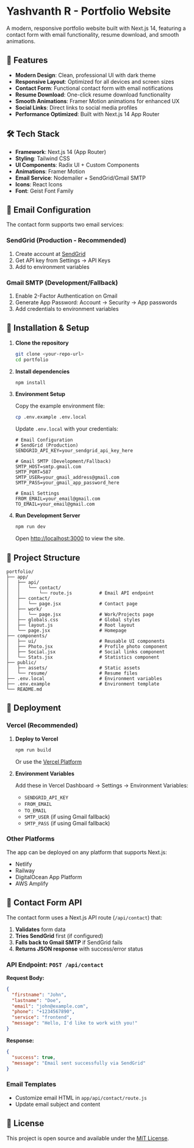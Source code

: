 # Yashvanth R - Portfolio Website

A modern, responsive portfolio website built with Next.js 14, featuring a contact form with email functionality, resume download, and smooth animations.

## 🚀 Features

- **Modern Design**: Clean, professional UI with dark theme
- **Responsive Layout**: Optimized for all devices and screen sizes
- **Contact Form**: Functional contact form with email notifications
- **Resume Download**: One-click resume download functionality
- **Smooth Animations**: Framer Motion animations for enhanced UX
- **Social Links**: Direct links to social media profiles
- **Performance Optimized**: Built with Next.js 14 App Router

## 🛠️ Tech Stack

- **Framework**: Next.js 14 (App Router)
- **Styling**: Tailwind CSS
- **UI Components**: Radix UI + Custom Components
- **Animations**: Framer Motion
- **Email Service**: Nodemailer + SendGrid/Gmail SMTP
- **Icons**: React Icons
- **Font**: Geist Font Family

## 📧 Email Configuration

The contact form supports two email services:

### SendGrid (Production - Recommended)
1. Create account at [SendGrid](https://sendgrid.com)
2. Get API key from Settings → API Keys
3. Add to environment variables

### Gmail SMTP (Development/Fallback)
1. Enable 2-Factor Authentication on Gmail
2. Generate App Password: Account → Security → App passwords
3. Add credentials to environment variables

## 🔧 Installation & Setup

1. **Clone the repository**
   ```bash
   git clone <your-repo-url>
   cd portfolio
   ```

2. **Install dependencies**
   ```bash
   npm install
   ```

3. **Environment Setup**
   
   Copy the example environment file:
   ```bash
   cp .env.example .env.local
   ```

   Update `.env.local` with your credentials:
   ```env
   # Email Configuration
   # SendGrid (Production)
   SENDGRID_API_KEY=your_sendgrid_api_key_here

   # Gmail SMTP (Development/Fallback)
   SMTP_HOST=smtp.gmail.com
   SMTP_PORT=587
   SMTP_USER=your_gmail_address@gmail.com
   SMTP_PASS=your_gmail_app_password_here

   # Email Settings
   FROM_EMAIL=your_email@gmail.com
   TO_EMAIL=your_email@gmail.com
   ```

4. **Run Development Server**
   ```bash
   npm run dev
   ```

   Open [http://localhost:3000](http://localhost:3000) to view the site.

## 📁 Project Structure

```
portfolio/
├── app/
│   ├── api/
│   │   └── contact/
│   │       └── route.js          # Email API endpoint
│   ├── contact/
│   │   └── page.jsx              # Contact page
│   ├── work/
│   │   └── page.jsx              # Work/Projects page
│   ├── globals.css               # Global styles
│   ├── layout.js                 # Root layout
│   └── page.jsx                  # Homepage
├── components/
│   ├── ui/                       # Reusable UI components
│   ├── Photo.jsx                 # Profile photo component
│   ├── Social.jsx                # Social links component
│   └── Stats.jsx                 # Statistics component
├── public/
│   ├── assets/                   # Static assets
│   └── resume/                   # Resume files
├── .env.local                    # Environment variables
├── .env.example                  # Environment template
└── README.md
```

## 🚀 Deployment

### Vercel (Recommended)

1. **Deploy to Vercel**
   ```bash
   npm run build
   ```
   
   Or use the [Vercel Platform](https://vercel.com/new)

2. **Environment Variables**
   
   Add these in Vercel Dashboard → Settings → Environment Variables:
   - `SENDGRID_API_KEY`
   - `FROM_EMAIL`
   - `TO_EMAIL`
   - `SMTP_USER` (if using Gmail fallback)
   - `SMTP_PASS` (if using Gmail fallback)

### Other Platforms

The app can be deployed on any platform that supports Next.js:
- Netlify
- Railway
- DigitalOcean App Platform
- AWS Amplify

## 📧 Contact Form API

The contact form uses a Next.js API route (`/api/contact`) that:

1. **Validates** form data
2. **Tries SendGrid** first (if configured)
3. **Falls back to Gmail SMTP** if SendGrid fails
4. **Returns JSON response** with success/error status

### API Endpoint: `POST /api/contact`

**Request Body:**
```json
{
  "firstname": "John",
  "lastname": "Doe",
  "email": "john@example.com",
  "phone": "+1234567890",
  "service": "frontend",
  "message": "Hello, I'd like to work with you!"
}
```

**Response:**
```json
{
  "success": true,
  "message": "Email sent successfully via SendGrid"
}
```

### Email Templates
- Customize email HTML in `app/api/contact/route.js`
- Update email subject and content

## 📄 License

This project is open source and available under the [MIT License](LICENSE).

